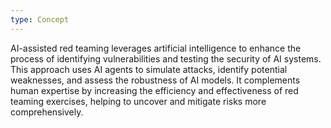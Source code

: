 ```yaml
---
type: Concept
---
```


AI-assisted red teaming leverages artificial intelligence to enhance the process of identifying vulnerabilities and testing the security of AI systems. This approach uses AI agents to simulate attacks, identify potential weaknesses, and assess the robustness of AI models. It complements human expertise by increasing the efficiency and effectiveness of red teaming exercises, helping to uncover and mitigate risks more comprehensively.